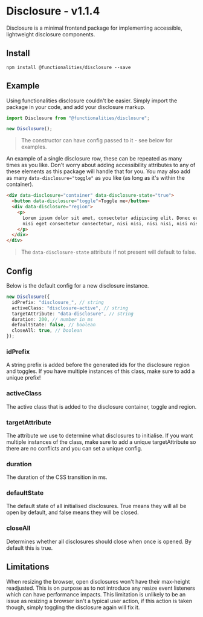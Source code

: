 # Disclosure - v1.1.4

Disclosure is a minimal frontend package for implementing accessible, lightweight disclosure components.

## Install

```
npm install @functionalities/disclosure --save
```

## Example

Using functionalities disclosure couldn't be easier. Simply import the package in your code, and add your disclosure markup.

```typescript
import Disclosure from "@functionalities/disclosure";

new Disclosure();
```

> The constructor can have config passed to it - see below for examples.

An example of a single disclosure row, these can be repeated as many times as you like. Don't worry about adding accessibility attributes to any of these elements as this package will handle that for you. You may also add as many `data-disclosure="toggle"` as you like (as long as it's within the container).

```html
<div data-disclosure="container" data-disclosure-state="true">
  <button data-disclosure="toggle">Toggle me</button>
  <div data-disclosure="region">
    <p>
      Lorem ipsum dolor sit amet, consectetur adipiscing elit. Donec euismod,
      nisi eget consectetur consectetur, nisi nisi, nisi nisi, nisi nisi.
    </p>
  </div>
</div>
```

> The `data-disclosure-state` attribute if not present will default to false.

## Config

Below is the default config for a new disclosure instance.

```typescript
new Disclosure({
  idPrefix: "disclosure_", // string
  activeClass: "disclosure-active", // string
  targetAttribute: "data-disclosure", // string
  duration: 200, // number in ms
  defaultState: false, // boolean
  closeAll: true, // boolean
});
```

### idPrefix

A string prefix is added before the generated ids for the disclosure region and toggles. If you have multiple instances of this class, make sure to add a unique prefix!

### activeClass

The active class that is added to the disclosure container, toggle and region.

### targetAttribute

The attribute we use to determine what disclosures to initialise. If you want multiple instances of the class, make sure to add a unique targetAttribute so there are no conflicts and you can set a unique config.

### duration

The duration of the CSS transition in ms.

### defaultState

The default state of all initialised disclosures. True means they will all be open by default, and false means they will be closed.

### closeAll

Determines whether all disclosures should close when once is opened. By default this is true.

## Limitations

When resizing the browser, open disclosures won't have their max-height readjusted. This is on purpose as to not introduce any resize event listeners which can have performance impacts. This limitation is unlikely to be an issue as resizing a browser isn't a typical user action, if this action is taken though, simply toggling the disclosure again will fix it.
